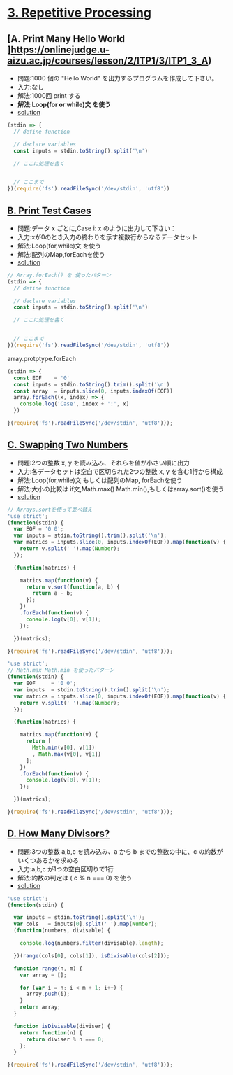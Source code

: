 # [3. Repetitive Processing ](https://onlinejudge.u-aizu.ac.jp/courses/lesson/2/ITP1/3)

## [A. Print Many Hello World ]https://onlinejudge.u-aizu.ac.jp/courses/lesson/2/ITP1/3/ITP1_3_A)

- 問題:1000 個の "Hello World" を出力するプログラムを作成して下さい。
- 入力:なし
- 解法:1000回 print する
- **解法:Loop(for or while)文 を使う**
- [solution](https://onlinejudge.u-aizu.ac.jp/solutions/problem/ITP1_3_A)

```js
(stdin => {
  // define function

  // declare variables
  const inputs = stdin.toString().split('\n')

  // ここに処理を書く 


  // ここまで
})(require('fs').readFileSync('/dev/stdin', 'utf8'))

```
## [B. Print Test Cases ](https://onlinejudge.u-aizu.ac.jp/courses/lesson/2/ITP1/3/ITP1_3_B)

- 問題:データ x ごとに,Case i: x のように出力して下さい：
- 入力:xが0のとき入力の終わりを示す複数行からなるデータセット
- 解法:Loop(for,while)文 を使う
- 解法:配列のMap,forEachを使う
- [solution](https://onlinejudge.u-aizu.ac.jp/solutions/problem/ITP1_3_B)

```js
// Array.forEach() を 使ったパターン
(stdin => {
  // define function

  // declare variables
  const inputs = stdin.toString().split('\n')

  // ここに処理を書く 


  // ここまで
})(require('fs').readFileSync('/dev/stdin', 'utf8'))
```

array.protptype.forEach

```js
(stdin => {
  const EOF    = '0'
  const inputs = stdin.toString().trim().split('\n')
  const array  = inputs.slice(0, inputs.indexOf(EOF))
  array.forEach((x, index) => {
    console.log('Case', index + ':', x)
  })

}(require('fs').readFileSync('/dev/stdin', 'utf8')));
```

## [C. Swapping Two Numbers ](https://onlinejudge.u-aizu.ac.jp/courses/lesson/2/ITP1/3/ITP1_3_C)

- 問題:2つの整数 x, y を読み込み、それらを値が小さい順に出力
- 入力:各データセットは空白で区切られた2つの整数 x, y を含む1行から構成
- 解法:Loop(for,while)文 もしくは配列のMap, forEachを使う
- 解法:大小の比較は if文,Math.max() Math.min(),もしくはarray.sort()を使う
- [solution](https://onlinejudge.u-aizu.ac.jp/solutions/problem/ITP1_3_C)

```js
// Arrays.sortを使って並べ替え
'use strict';
(function(stdin) {
  var EOF = '0 0';
  var inputs = stdin.toString().trim().split('\n');
  var matrics = inputs.slice(0, inputs.indexOf(EOF)).map(function(v) {
    return v.split(' ').map(Number);
  });

  (function(matrics) {

    matrics.map(function(v) {
      return v.sort(function(a, b) {
        return a - b;
      });
    })
    .forEach(function(v) {
      console.log(v[0], v[1]);
    });

  })(matrics);

}(require('fs').readFileSync('/dev/stdin', 'utf8')));
```

```js
'use strict';
// Math.max Math.min を使ったパターン
(function(stdin) {
  var EOF     = '0 0';
  var inputs  = stdin.toString().trim().split('\n');
  var matrics = inputs.slice(0, inputs.indexOf(EOF)).map(function(v) {
    return v.split(' ').map(Number);
  });

  (function(matrics) {

    matrics.map(function(v) {
      return [
        Math.min(v[0], v[1])
        , Math.max(v[0], v[1])
      ];
    })
    .forEach(function(v) {
      console.log(v[0], v[1]);
    });

  })(matrics);

}(require('fs').readFileSync('/dev/stdin', 'utf8')));
```


## [D. How Many Divisors? ](https://onlinejudge.u-aizu.ac.jp/courses/lesson/2/ITP1/3/ITP1_3__D)

- 問題:3つの整数 a,b,c を読み込み、a から b までの整数の中に、c の約数がいくつあるかを求める
- 入力:a,b,c が1つの空白区切りで1行
- 解法:約数の判定は ( c % n === 0) を使う
- [solution](https://onlinejudge.u-aizu.ac.jp/solutions/problem/ITP1_3_D)

```js
'use strict';
(function(stdin) {

  var inputs = stdin.toString().split('\n');
  var cols   = inputs[0].split(' ').map(Number);
  (function(numbers, divisable) {

    console.log(numbers.filter(divisable).length);

  })(range(cols[0], cols[1]), isDivisable(cols[2]));

  function range(n, m) {
    var array = [];

    for (var i = n; i < m + 1; i++) {
      array.push(i);
    }
    return array;
  }

  function isDivisable(diviser) {
    return function(n) {
      return diviser % n === 0;
    };
  }

}(require('fs').readFileSync('/dev/stdin', 'utf8')));
```
